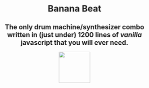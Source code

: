 <p align="center">
<h1 align="center">Banana Beat</h1>
</p>

<p align="center">
  <h2 align="center"> The only drum machine/synthesizer combo written in (just under) 1200 lines of <i>vanilla</i> javascript that you will ever need.</h2>
  </p>

<p align="center">
<img src="https://68.media.tumblr.com/tumblr_mac1m0fkEE1rfjowdo1_500.gif" width="100px"/>
  </p>

